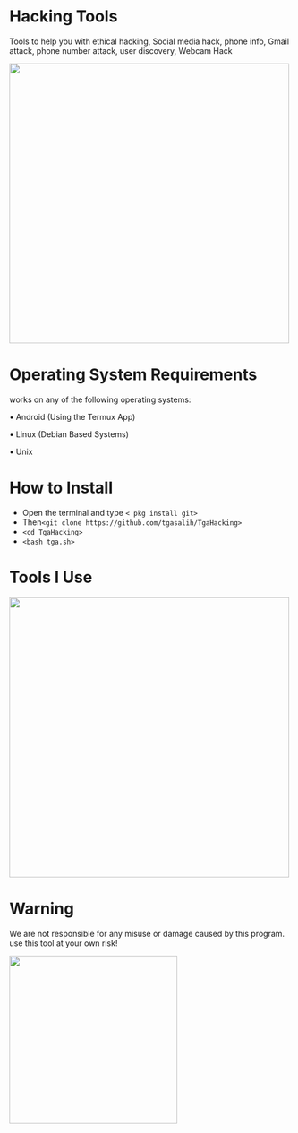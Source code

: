 # Hacking Tools
Tools to help you with ethical hacking, Social media hack, phone info, Gmail attack, phone number attack, user discovery, Webcam Hack

<img width="500" src="https://i.ibb.co/3CNQWNn/Screenshot-2021-06-02-23-16-09.png"/>

# Operating System Requirements
works on any of the following operating systems:

• Android (Using the Termux App)

• Linux (Debian Based Systems)

• Unix

# How to Install
* Open the terminal and type `< pkg install git>`
* Then`<git clone https://github.com/tgasalih/TgaHacking>`
* `<cd TgaHacking>`
* `<bash tga.sh>`
 
# Tools I Use
<img width="500" src="https://www.stevemar.net/images/generic/bash.png"/>

# Warning

We are not responsible for any misuse or damage caused by this program. use this tool at your own risk!

<img width="300" src="https://i.ibb.co/7SfcrYN/kisspng-risk-computer-icons-hazard-clip-art-risk-5ac035890570d1-2697966315225460570223-removebg-prev.png"/>

